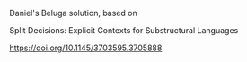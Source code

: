 Daniel's Beluga solution, based on 

Split Decisions: Explicit Contexts
for Substructural Languages

https://doi.org/10.1145/3703595.3705888
